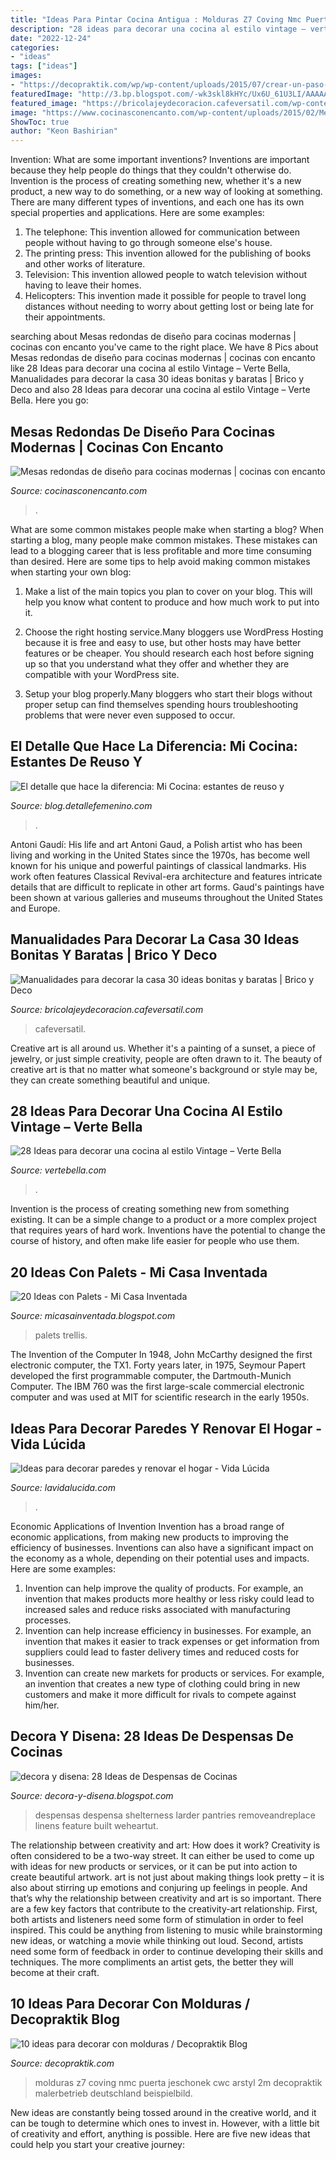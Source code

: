 ```yaml
---
title: "Ideas Para Pintar Cocina Antigua : Molduras Z7 Coving Nmc Puerta Jeschonek Cwc Arstyl 2m Decopraktik Malerbetrieb Deutschland Beispielbild"
description: "28 ideas para decorar una cocina al estilo vintage – verte bella"
date: "2022-12-24"
categories:
- "ideas"
tags: ["ideas"]
images:
- "https://decopraktik.com/wp/wp-content/uploads/2015/07/crear-un-paso-de-puerta.jpg"
featuredImage: "http://3.bp.blogspot.com/-wk3skl8kHYc/Ux6U_61U3LI/AAAAAAAAEY0/H-iyYg7ePhQ/s1600/ideas+para+reutilizar+materiales+para+organizar+cocina.jpg"
featured_image: "https://bricolajeydecoracion.cafeversatil.com/wp-content/uploads/2016/10/005-42.jpg"
image: "https://www.cocinasconencanto.com/wp-content/uploads/2015/02/Mesas-redondas-de-diseño-para-cocinas-modernas-6.jpg"
ShowToc: true
author: "Keon Bashirian"
---
```



Invention: What are some important inventions?
Inventions are important because they help people do things that they couldn't otherwise do. Invention is the process of creating something new, whether it's a new product, a new way to do something, or a new way of looking at something. There are many different types of inventions, and each one has its own special properties and applications. Here are some examples: 
1. The telephone: This invention allowed for communication between people without having to go through someone else's house.
2. The printing press: This invention allowed for the publishing of books and other works of literature.
3. Television: This invention allowed people to watch television without having to leave their homes.
4. Helicopters: This invention made it possible for people to travel long distances without needing to worry about getting lost or being late for their appointments.

	

		
searching about Mesas redondas de diseño para cocinas modernas | cocinas con encanto you've came to the right place. We have 8 Pics about Mesas redondas de diseño para cocinas modernas | cocinas con encanto like 28 Ideas para decorar una cocina al estilo Vintage – Verte Bella, Manualidades para decorar la casa 30 ideas bonitas y baratas | Brico y Deco and also 28 Ideas para decorar una cocina al estilo Vintage – Verte Bella. Here you go:
		
    
## Mesas Redondas De Diseño Para Cocinas Modernas | Cocinas Con Encanto

<img loading=lazy src="https://www.cocinasconencanto.com/wp-content/uploads/2015/02/Mesas-redondas-de-diseño-para-cocinas-modernas-6.jpg" onerror="this.onerror=null;this.src='https://tse1.mm.bing.net/th?id=OIP.2MHRLkG8HG0G_kN9PmcmOAHaIZ&amp;pid=15.1';" alt="Mesas redondas de diseño para cocinas modernas | cocinas con encanto">

_Source: cocinasconencanto.com_

>. 

	

What are some common mistakes people make when starting a blog?
When starting a blog, many people make common mistakes. These mistakes can lead to a blogging career that is less profitable and more time consuming than desired. Here are some tips to help avoid making common mistakes when starting your own blog:
1. Make a list of the main topics you plan to cover on your blog. This will help you know what content to produce and how much work to put into it.

2. Choose the right hosting service.Many bloggers use WordPress Hosting because it is free and easy to use, but other hosts may have better features or be cheaper. You should research each host before signing up so that you understand what they offer and whether they are compatible with your WordPress site.

3. Setup your blog properly.Many bloggers who start their blogs without proper setup can find themselves spending hours troubleshooting problems that were never even supposed to occur.

    
## El Detalle Que Hace La Diferencia: Mi Cocina: Estantes De Reuso Y

<img loading=lazy src="http://3.bp.blogspot.com/-wk3skl8kHYc/Ux6U_61U3LI/AAAAAAAAEY0/H-iyYg7ePhQ/s1600/ideas+para+reutilizar+materiales+para+organizar+cocina.jpg" onerror="this.onerror=null;this.src='https://tse4.mm.bing.net/th?id=OIP.--Upbp3VhU68__LURtU0rwHaJ4&amp;pid=15.1';" alt="El detalle que hace la diferencia: Mi Cocina: estantes de reuso y">

_Source: blog.detallefemenino.com_

>. 

	

Antoni Gaudí: His life and art
Antoni Gaud, a Polish artist who has been living and working in the United States since the 1970s, has become well known for his unique and powerful paintings of classical landmarks. His work often features Classical Revival-era architecture and features intricate details that are difficult to replicate in other art forms. Gaud's paintings have been shown at various galleries and museums throughout the United States and Europe.

    
## Manualidades Para Decorar La Casa 30 Ideas Bonitas Y Baratas | Brico Y Deco

<img loading=lazy src="https://bricolajeydecoracion.cafeversatil.com/wp-content/uploads/2016/10/005-42.jpg" onerror="this.onerror=null;this.src='https://tse4.mm.bing.net/th?id=OIP.pIGa9XgI_O6L1HbLODpuugHaJ4&amp;pid=15.1';" alt="Manualidades para decorar la casa 30 ideas bonitas y baratas | Brico y Deco">

_Source: bricolajeydecoracion.cafeversatil.com_

>cafeversatil. 

	

Creative art is all around us. Whether it's a painting of a sunset, a piece of jewelry, or just simple creativity, people are often drawn to it. The beauty of creative art is that no matter what someone's background or style may be, they can create something beautiful and unique.

    
## 28 Ideas Para Decorar Una Cocina Al Estilo Vintage – Verte Bella

<img loading=lazy src="https://i0.wp.com/www.vertebella.com/wp-content/uploads/2015/05/fe1734ffb7e84c2a12fbbd21b8068c53.jpg" onerror="this.onerror=null;this.src='https://tse4.mm.bing.net/th?id=OIP.lMmoyYIKkjGQtnJspoNr8QHaLJ&amp;pid=15.1';" alt="28 Ideas para decorar una cocina al estilo Vintage – Verte Bella">

_Source: vertebella.com_

>. 

	

Invention is the process of creating something new from something existing. It can be a simple change to a product or a more complex project that requires years of hard work. Inventions have the potential to change the course of history, and often make life easier for people who use them.

    
## 20 Ideas Con Palets - Mi Casa Inventada

<img loading=lazy src="http://1.bp.blogspot.com/-s5JHJO7BuxE/VhFaZ7-Ia7I/AAAAAAAAdrc/uR5NulYilOw/s1600/pallets-7.jpg" onerror="this.onerror=null;this.src='https://tse1.mm.bing.net/th?id=OIP.ZCWQ6MBaXibfNo3ym7dYjgHaLF&amp;pid=15.1';" alt="20 Ideas con Palets - Mi Casa Inventada">

_Source: micasainventada.blogspot.com_

>palets trellis. 

	

The Invention of the Computer
In 1948, John McCarthy designed the first electronic computer, the TX1. Forty years later, in 1975, Seymour Papert developed the first programmable computer, the Dartmouth-Munich Computer. The IBM 760 was the first large-scale commercial electronic computer and was used at MIT for scientific research in the early 1950s.

    
## Ideas Para Decorar Paredes Y Renovar El Hogar - Vida Lúcida

<img loading=lazy src="https://www.lavidalucida.com/wp-content/uploads/2016/02/dibujo-de-corazones-en-el-cuarto-de-los-niños.jpg" onerror="this.onerror=null;this.src='https://tse1.mm.bing.net/th?id=OIP.6ePDX3yt53gpVTAg7-_NQAHaKC&amp;pid=15.1';" alt="Ideas para decorar paredes y renovar el hogar - Vida Lúcida">

_Source: lavidalucida.com_

>. 

	

Economic Applications of Invention
Invention has a broad range of economic applications, from making new products to improving the efficiency of businesses. Inventions can also have a significant impact on the economy as a whole, depending on their potential uses and impacts. Here are some examples: 
1. Invention can help improve the quality of products. For example, an invention that makes products more healthy or less risky could lead to increased sales and reduce risks associated with manufacturing processes. 
2. Invention can help increase efficiency in businesses. For example, an invention that makes it easier to track expenses or get information from suppliers could lead to faster delivery times and reduced costs for businesses. 
3. Invention can create new markets for products or services. For example, an invention that creates a new type of clothing could bring in new customers and make it more difficult for rivals to compete against him/her.

    
## Decora Y Disena: 28 Ideas De Despensas De Cocinas

<img loading=lazy src="http://3.bp.blogspot.com/-dNlsrwb9tr4/Tw25aXHdDYI/AAAAAAAAHlk/1A84iFhFLFc/s1600/despensas-de-cocina-12.jpg" onerror="this.onerror=null;this.src='https://tse4.mm.bing.net/th?id=OIP.iDR4mZkWM9OoXypExlCC9AAAAA&amp;pid=15.1';" alt="decora y disena: 28 Ideas de Despensas de Cocinas">

_Source: decora-y-disena.blogspot.com_

>despensas despensa shelterness larder pantries removeandreplace linens feature built weheartut. 

	

The relationship between creativity and art: How does it work?
Creativity is often considered to be a two-way street. It can either be used to come up with ideas for new products or services, or it can be put into action to create beautiful artwork. art is not just about making things look pretty – it is also about stirring up emotions and conjuring up feelings in people. And that’s why the relationship between creativity and art is so important.
There are a few key factors that contribute to the creativity-art relationship. First, both artists and listeners need some form of stimulation in order to feel inspired. This could be anything from listening to music while brainstorming new ideas, or watching a movie while thinking out loud. Second, artists need some form of feedback in order to continue developing their skills and techniques. The more compliments an artist gets, the better they will become at their craft.

    
## 10 Ideas Para Decorar Con Molduras / Decopraktik Blog

<img loading=lazy src="https://decopraktik.com/wp/wp-content/uploads/2015/07/crear-un-paso-de-puerta.jpg" onerror="this.onerror=null;this.src='https://tse2.mm.bing.net/th?id=OIP.2er7YYYNk3yUjy6JVI8XZgHaLi&amp;pid=15.1';" alt="10 ideas para decorar con molduras / Decopraktik Blog">

_Source: decopraktik.com_

>molduras z7 coving nmc puerta jeschonek cwc arstyl 2m decopraktik malerbetrieb deutschland beispielbild. 

	

New ideas are constantly being tossed around in the creative world, and it can be tough to determine which ones to invest in. However, with a little bit of creativity and effort, anything is possible. Here are five new ideas that could help you start your creative journey:  

